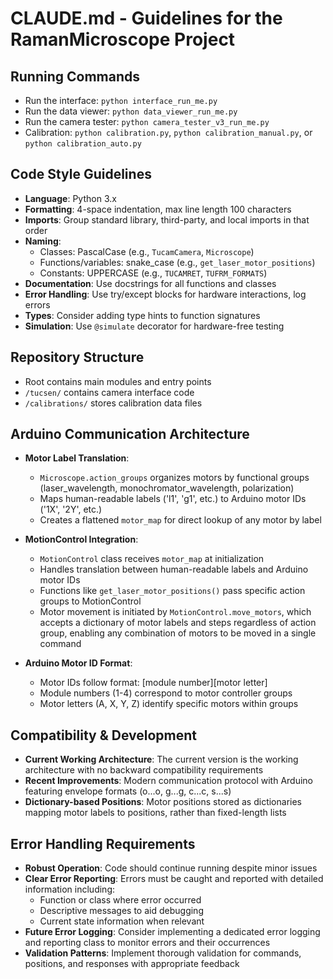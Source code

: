 # CLAUDE.md - Guidelines for the RamanMicroscope Project

## Running Commands
- Run the interface: `python interface_run_me.py`
- Run the data viewer: `python data_viewer_run_me.py`
- Run the camera tester: `python camera_tester_v3_run_me.py`
- Calibration: `python calibration.py`, `python calibration_manual.py`, or `python calibration_auto.py`

## Code Style Guidelines
- **Language**: Python 3.x
- **Formatting**: 4-space indentation, max line length 100 characters
- **Imports**: Group standard library, third-party, and local imports in that order
- **Naming**:
  - Classes: PascalCase (e.g., `TucamCamera`, `Microscope`)
  - Functions/variables: snake_case (e.g., `get_laser_motor_positions`)
  - Constants: UPPERCASE (e.g., `TUCAMRET`, `TUFRM_FORMATS`)
- **Documentation**: Use docstrings for all functions and classes
- **Error Handling**: Use try/except blocks for hardware interactions, log errors
- **Types**: Consider adding type hints to function signatures
- **Simulation**: Use `@simulate` decorator for hardware-free testing

## Repository Structure
- Root contains main modules and entry points
- `/tucsen/` contains camera interface code
- `/calibrations/` stores calibration data files

## Arduino Communication Architecture
- **Motor Label Translation**:
  - `Microscope.action_groups` organizes motors by functional groups (laser_wavelength, monochromator_wavelength, polarization)
  - Maps human-readable labels ('l1', 'g1', etc.) to Arduino motor IDs ('1X', '2Y', etc.)
  - Creates a flattened `motor_map` for direct lookup of any motor by label

- **MotionControl Integration**:
  - `MotionControl` class receives `motor_map` at initialization
  - Handles translation between human-readable labels and Arduino motor IDs
  - Functions like `get_laser_motor_positions()` pass specific action groups to MotionControl
  - Motor movement is initiated by `MotionControl.move_motors`, which accepts a dictionary of motor labels and steps regardless of action group, enabling any combination of motors to be moved in a single command

- **Arduino Motor ID Format**:
  - Motor IDs follow format: [module number][motor letter]
  - Module numbers (1-4) correspond to motor controller groups
  - Motor letters (A, X, Y, Z) identify specific motors within groups

## Compatibility & Development
- **Current Working Architecture**: The current version is the working architecture with no backward compatibility requirements
- **Recent Improvements**: Modern communication protocol with Arduino featuring envelope formats (o...o, g...g, c...c, s...s)
- **Dictionary-based Positions**: Motor positions stored as dictionaries mapping motor labels to positions, rather than fixed-length lists

## Error Handling Requirements
- **Robust Operation**: Code should continue running despite minor issues
- **Clear Error Reporting**: Errors must be caught and reported with detailed information including:
  - Function or class where error occurred
  - Descriptive messages to aid debugging
  - Current state information when relevant
- **Future Error Logging**: Consider implementing a dedicated error logging and reporting class to monitor errors and their occurrences
- **Validation Patterns**: Implement thorough validation for commands, positions, and responses with appropriate feedback